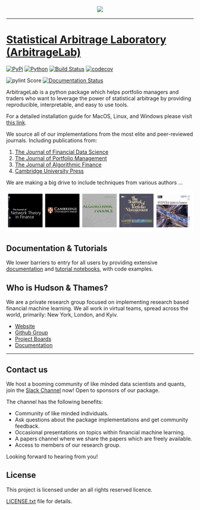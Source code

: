 <div align="center">
   <a href="https://hudsonthames.org/">
   <img src="https://raw.githubusercontent.com/hudson-and-thames/mlfinlab/master/docs/source/logo/Hudson%20%26%20Thames_verticalblack.png" height="300"><br>
</div>


-----------------
# Statistical Arbitrage Laboratory (ArbitrageLab)
[![PyPi](https://img.shields.io/pypi/v/mlfinlab.svg)]((https://pypi.org/project/mlfinlab/))
[![Python](https://img.shields.io/pypi/pyversions/mlfinlab.svg)]((https://pypi.org/project/mlfinlab/))
[![Build Status](https://travis-ci.com/hudson-and-thames/mlfinlab.svg?branch=master)](https://travis-ci.com/hudson-and-thames/mlfinlab)
[![codecov](https://codecov.io/gh/hudson-and-thames/mlfinlab/branch/master/graph/badge.svg)](https://codecov.io/gh/hudson-and-thames/mlfinlab)

![pylint Score](https://mperlet.github.io/pybadge/badges/10.svg)
[![Documentation Status](https://readthedocs.org/projects/mlfinlab/badge/?version=latest)](https://mlfinlab.readthedocs.io/en/latest/?badge=latest)

ArbitrageLab is a python package which helps portfolio managers and traders who want to leverage the power of statistical arbitrage by providing reproducible, interpretable, and easy to use tools. 

For a detailed installation guide for MacOS, Linux, and Windows please visit [this link](https://mlfinlab.readthedocs.io/en/latest/getting_started/installation.html).

We source all of our implementations from the most elite and peer-reviewed journals. Including publications from: 
1. [The Journal of Financial Data Science](https://jfds.pm-research.com/)
2. [The Journal of Portfolio Management](https://jpm.pm-research.com/)
3. [The Journal of Algorithmic Finance](http://www.algorithmicfinance.org/)
4. [Cambridge University Press](https://www.cambridge.org/)

We are making a big drive to include techniques from various authors ...

<div align="center">
   <a href="https://mlfinlab.readthedocs.io/en/latest/">
   <img src="https://raw.githubusercontent.com/hudson-and-thames/mlfinlab/master/docs/source/logo/journals.png">
   </a>
</div>

## Documentation & Tutorials
We lower barriers to entry for all users by providing extensive [documentation](https://arbitrtagelab.readthedocs.io/en/latest/) 
and [tutorial notebooks](https://github.com/hudson-and-thames/research), with code examples.

## Who is Hudson & Thames?
We are a private research group focused on implementing research based financial machine learning. We all work in 
virtual teams, spread across the world, primarily: New York, London, and Kyiv.

* [Website](https://hudsonthames.org/)
* [Github Group](https://github.com/hudson-and-thames)
* [Project Boards](https://github.com/orgs/hudson-and-thames/projects)
* [Documentation](https://mlfinlab.readthedocs.io/en/latest/)

---

## Contact us
We host a booming community of like minded data scientists and quants, join the 
[Slack Channel](https://www.patreon.com/HudsonThames) now! Open to sponsors of our package. 

The channel has the following benefits: 

* Community of like minded individuals.
* Ask questions about the package implementations and get community feedback.
* Occasional presentations on topics within financial machine learning.
* A papers channel where we share the papers which are freely available.
* Access to members of our research group.
 
Looking forward to hearing from you!

## License

This project is licensed under an all rights reserved licence.

[LICENSE.txt](https://github.com/hudson-and-thames/mlfinlab/blob/master/LICENSE.txt) file for details.
